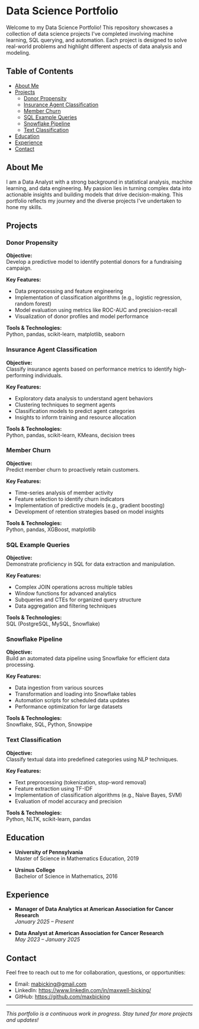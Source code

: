 # Data Science Portfolio

Welcome to my Data Science Portfolio! This repository showcases a collection of data science projects I've completed involving machine learning, SQL querying, and automation. Each project is designed to solve real-world problems and highlight different aspects of data analysis and modeling.

## Table of Contents

- [About Me](#about-me)
- [Projects](#projects)
  - [Donor Propensity](#donor-propensity)
  - [Insurance Agent Classification](#insurance-agent-classification)
  - [Member Churn](#member-churn)
  - [SQL Example Queries](#sql-example-queries)
  - [Snowflake Pipeline](#snowflake-pipeline)
  - [Text Classification](#text-classification)
- [Education](#education)
- [Experience](#experience)
- [Contact](#contact)

## About Me

I am a Data Analyst with a strong background in statistical analysis, machine learning, and data engineering. My passion lies in turning complex data into actionable insights and building models that drive decision-making. This portfolio reflects my journey and the diverse projects I've undertaken to hone my skills.

## Projects

### Donor Propensity

**Objective:**  
Develop a predictive model to identify potential donors for a fundraising campaign.

**Key Features:**

- Data preprocessing and feature engineering
- Implementation of classification algorithms (e.g., logistic regression, random forest)
- Model evaluation using metrics like ROC-AUC and precision-recall
- Visualization of donor profiles and model performance

**Tools & Technologies:**  
Python, pandas, scikit-learn, matplotlib, seaborn

### Insurance Agent Classification

**Objective:**  
Classify insurance agents based on performance metrics to identify high-performing individuals.

**Key Features:**

- Exploratory data analysis to understand agent behaviors
- Clustering techniques to segment agents
- Classification models to predict agent categories
- Insights to inform training and resource allocation

**Tools & Technologies:**  
Python, pandas, scikit-learn, KMeans, decision trees

### Member Churn

**Objective:**  
Predict member churn to proactively retain customers.

**Key Features:**

- Time-series analysis of member activity
- Feature selection to identify churn indicators
- Implementation of predictive models (e.g., gradient boosting)
- Development of retention strategies based on model insights

**Tools & Technologies:**  
Python, pandas, XGBoost, matplotlib

### SQL Example Queries

**Objective:**  
Demonstrate proficiency in SQL for data extraction and manipulation.

**Key Features:**

- Complex JOIN operations across multiple tables
- Window functions for advanced analytics
- Subqueries and CTEs for organized query structure
- Data aggregation and filtering techniques

**Tools & Technologies:**  
SQL (PostgreSQL, MySQL, Snowflake)

### Snowflake Pipeline

**Objective:**  
Build an automated data pipeline using Snowflake for efficient data processing.

**Key Features:**

- Data ingestion from various sources
- Transformation and loading into Snowflake tables
- Automation scripts for scheduled data updates
- Performance optimization for large datasets

**Tools & Technologies:**  
Snowflake, SQL, Python, Snowpipe

### Text Classification

**Objective:**  
Classify textual data into predefined categories using NLP techniques.

**Key Features:**

- Text preprocessing (tokenization, stop-word removal)
- Feature extraction using TF-IDF
- Implementation of classification algorithms (e.g., Naive Bayes, SVM)
- Evaluation of model accuracy and precision

**Tools & Technologies:**  
Python, NLTK, scikit-learn, pandas

## Education

- **University of Pennsylvania**  
  Master of Science in Mathematics Education, 2019

- **Ursinus College**  
  Bachelor of Science in Mathematics, 2016

## Experience

- **Manager of Data Analytics at American Association for Cancer Research**  
  *January 2025 – Present*  

- **Data Analyst at American Association for Cancer Research**  
  *May 2023 – January 2025*  


## Contact

Feel free to reach out to me for collaboration, questions, or opportunities:

- Email: mabicking@gmail.com
- LinkedIn: https://www.linkedin.com/in/maxwell-bicking/
- GitHub: https://github.com/maxbicking

---

*This portfolio is a continuous work in progress. Stay tuned for more projects and updates!*